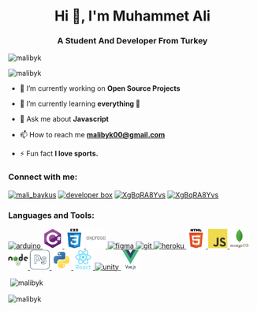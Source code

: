 <h1 align="center">Hi 👋, I'm Muhammet Ali</h1>
<h3 align="center">A Student And Developer From Turkey</h3>

<p align="left"> <img src="https://img.shields.io/youtube/channel/subscribers/UC-xlQoCzQpATClQV5b1Dpiw?label=Developer%20box&logo=Youtube&style=for-the-badge" alt="malibyk" />
<p align="left">  <img src="https://komarev.com/ghpvc/?username=malibyk&label=Profile%20views&color=0e75b6&style=flat" alt="malibyk" />
</p>

- 🔭 I’m currently working on **Open Source Projects**

- 🌱 I’m currently learning **everything 🤣**

- 💬 Ask me about **Javascript**

- 📫 How to reach me **malibyk00@gmail.com**

- ⚡ Fun fact **I love sports.**

<h3 align="left">Connect with me:</h3>
<p align="left">
<a href="https://instagram.com/mali_baykus" target="blank"><img align="center" src="https://cdn.jsdelivr.net/npm/simple-icons@3.0.1/icons/instagram.svg" alt="mali_baykus" height="30" width="40" /></a>
<a href="https://www.youtube.com/c/developer box" target="blank"><img align="center" src="https://cdn.jsdelivr.net/npm/simple-icons@3.0.1/icons/youtube.svg" alt="developer box" height="30" width="40" /></a>
<a href="https://discord.gg/XgBqRA8Yvs" target="blank"><img align="center" src="https://cdn.jsdelivr.net/npm/simple-icons@3.0.1/icons/discord.svg" alt="XgBqRA8Yvs" height="30" width="40" /></a>
  <a href="https://www.linkedin.com/in/muhammet-ali-baykuş-24478820b/" target="blank"><img align="center" src="https://cdn.jsdelivr.net/npm/simple-icons@3.0.1/icons/linkedin.svg" alt="XgBqRA8Yvs" height="30" width="40" /></a>
</p>

<h3 align="left">Languages and Tools:</h3>
<p align="left"> <a href="https://www.arduino.cc/" target="_blank"> <img src="https://cdn.worldvectorlogo.com/logos/arduino-1.svg" alt="arduino" width="40" height="40"/> </a> <a href="https://www.w3schools.com/cs/" target="_blank"> <img src="https://raw.githubusercontent.com/devicons/devicon/master/icons/csharp/csharp-original.svg" alt="csharp" width="40" height="40"/> </a> <a href="https://www.w3schools.com/css/" target="_blank"> <img src="https://raw.githubusercontent.com/devicons/devicon/master/icons/css3/css3-original-wordmark.svg" alt="css3" width="40" height="40"/> </a> <a href="https://expressjs.com" target="_blank"> <img src="https://raw.githubusercontent.com/devicons/devicon/master/icons/express/express-original-wordmark.svg" alt="express" width="40" height="40"/> </a> <a href="https://www.figma.com/" target="_blank"> <img src="https://www.vectorlogo.zone/logos/figma/figma-icon.svg" alt="figma" width="40" height="40"/> </a> <a href="https://git-scm.com/" target="_blank"> <img src="https://www.vectorlogo.zone/logos/git-scm/git-scm-icon.svg" alt="git" width="40" height="40"/> </a> <a href="https://heroku.com" target="_blank"> <img src="https://www.vectorlogo.zone/logos/heroku/heroku-icon.svg" alt="heroku" width="40" height="40"/> </a> <a href="https://www.w3.org/html/" target="_blank"> <img src="https://raw.githubusercontent.com/devicons/devicon/master/icons/html5/html5-original-wordmark.svg" alt="html5" width="40" height="40"/> </a> <a href="https://developer.mozilla.org/en-US/docs/Web/JavaScript" target="_blank"> <img src="https://raw.githubusercontent.com/devicons/devicon/master/icons/javascript/javascript-original.svg" alt="javascript" width="40" height="40"/> </a> <a href="https://www.mongodb.com/" target="_blank"> <img src="https://raw.githubusercontent.com/devicons/devicon/master/icons/mongodb/mongodb-original-wordmark.svg" alt="mongodb" width="40" height="40"/> </a> <a href="https://nodejs.org" target="_blank"> <img src="https://raw.githubusercontent.com/devicons/devicon/master/icons/nodejs/nodejs-original-wordmark.svg" alt="nodejs" width="40" height="40"/> </a> <a href="https://www.photoshop.com/en" target="_blank"> <img src="https://raw.githubusercontent.com/devicons/devicon/master/icons/photoshop/photoshop-line.svg" alt="photoshop" width="40" height="40"/> </a> <a href="https://www.python.org" target="_blank"> <img src="https://raw.githubusercontent.com/devicons/devicon/master/icons/python/python-original.svg" alt="python" width="40" height="40"/> </a> <a href="https://reactjs.org/" target="_blank"> <img src="https://raw.githubusercontent.com/devicons/devicon/master/icons/react/react-original-wordmark.svg" alt="react" width="40" height="40"/> </a> <a href="https://unity.com/" target="_blank"> <img src="https://www.vectorlogo.zone/logos/unity3d/unity3d-icon.svg" alt="unity" width="40" height="40"/> </a> <a href="https://vuejs.org/" target="_blank"> <img src="https://raw.githubusercontent.com/devicons/devicon/master/icons/vuejs/vuejs-original-wordmark.svg" alt="vuejs" width="40" height="40"/> </a> </p>


<p>&nbsp;<img align="center" src="https://github-readme-stats.vercel.app/api?username=malibyk&show_icons=true&locale=en" alt="malibyk" /></p>

<p><img align="center" src="https://github-readme-streak-stats.herokuapp.com/?user=malibyk&" alt="malibyk" /></p>
